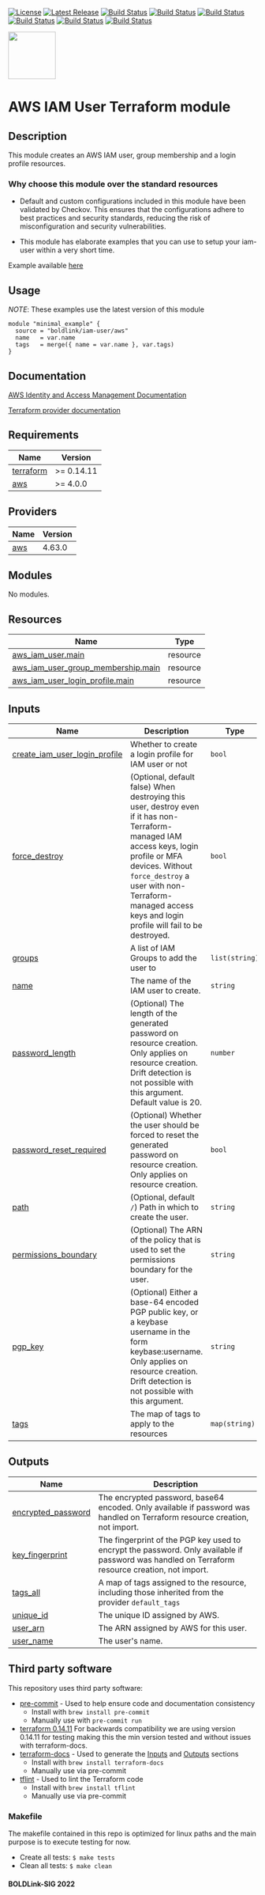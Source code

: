 [![License](https://img.shields.io/badge/License-Apache-blue.svg)](https://github.com/boldlink/terraform-aws-iam-user/blob/main/LICENSE)
[![Latest Release](https://img.shields.io/github/release/boldlink/terraform-aws-iam-user.svg)](https://github.com/boldlink/terraform-aws-iam-user/releases/latest)
[![Build Status](https://github.com/boldlink/terraform-aws-iam-user/actions/workflows/update.yaml/badge.svg)](https://github.com/boldlink/terraform-aws-iam-user/actions)
[![Build Status](https://github.com/boldlink/terraform-aws-iam-user/actions/workflows/release.yaml/badge.svg)](https://github.com/boldlink/terraform-aws-iam-user/actions)
[![Build Status](https://github.com/boldlink/terraform-aws-iam-user/actions/workflows/pre-commit.yaml/badge.svg)](https://github.com/boldlink/terraform-aws-iam-user/actions)
[![Build Status](https://github.com/boldlink/terraform-aws-iam-user/actions/workflows/pr-labeler.yaml/badge.svg)](https://github.com/boldlink/terraform-aws-iam-user/actions)
[![Build Status](https://github.com/boldlink/terraform-aws-iam-user/actions/workflows/checkov.yaml/badge.svg)](https://github.com/boldlink/terraform-aws-iam-user/actions)
[![Build Status](https://github.com/boldlink/terraform-aws-iam-user/actions/workflows/auto-badge.yaml/badge.svg)](https://github.com/boldlink/terraform-aws-iam-user/actions)

[<img src="https://avatars.githubusercontent.com/u/25388280?s=200&v=4" width="96"/>](https://boldlink.io)

# AWS IAM User Terraform module

## Description
This module creates an AWS IAM user, group membership and a login profile resources.

### Why choose this module over the standard resources
- Default and custom configurations included in this module have been validated by Checkov. This ensures that the configurations adhere to best practices and security standards, reducing the risk of misconfiguration and security vulnerabilities.

- This module has elaborate examples that you can use to setup your iam-user within a very short time.

Example available [here](./examples)

## Usage
*NOTE*: These examples use the latest version of this module

```hcl
module "minimal_example" {
  source = "boldlink/iam-user/aws"
  name   = var.name
  tags   = merge({ name = var.name }, var.tags)
}
```

## Documentation

[AWS Identity and Access Management Documentation](https://docs.aws.amazon.com/IAM/latest/UserGuide/introduction.html)

[Terraform provider documentation](https://registry.terraform.io/providers/hashicorp/aws/latest/docs/resources/iam_user)
<!-- BEGINNING OF PRE-COMMIT-TERRAFORM DOCS HOOK -->
## Requirements

| Name | Version |
|------|---------|
| <a name="requirement_terraform"></a> [terraform](#requirement\_terraform) | >= 0.14.11 |
| <a name="requirement_aws"></a> [aws](#requirement\_aws) | >= 4.0.0 |

## Providers

| Name | Version |
|------|---------|
| <a name="provider_aws"></a> [aws](#provider\_aws) | 4.63.0 |

## Modules

No modules.

## Resources

| Name | Type |
|------|------|
| [aws_iam_user.main](https://registry.terraform.io/providers/hashicorp/aws/latest/docs/resources/iam_user) | resource |
| [aws_iam_user_group_membership.main](https://registry.terraform.io/providers/hashicorp/aws/latest/docs/resources/iam_user_group_membership) | resource |
| [aws_iam_user_login_profile.main](https://registry.terraform.io/providers/hashicorp/aws/latest/docs/resources/iam_user_login_profile) | resource |

## Inputs

| Name | Description | Type | Default | Required |
|------|-------------|------|---------|:--------:|
| <a name="input_create_iam_user_login_profile"></a> [create\_iam\_user\_login\_profile](#input\_create\_iam\_user\_login\_profile) | Whether to create a login profile for IAM user or not | `bool` | `false` | no |
| <a name="input_force_destroy"></a> [force\_destroy](#input\_force\_destroy) | (Optional, default false) When destroying this user, destroy even if it has non-Terraform-managed IAM access keys, login profile or MFA devices. Without `force_destroy` a user with non-Terraform-managed access keys and login profile will fail to be destroyed. | `bool` | `false` | no |
| <a name="input_groups"></a> [groups](#input\_groups) | A list of IAM Groups to add the user to | `list(string)` | `[]` | no |
| <a name="input_name"></a> [name](#input\_name) | The name of the IAM user to create. | `string` | `null` | no |
| <a name="input_password_length"></a> [password\_length](#input\_password\_length) | (Optional) The length of the generated password on resource creation. Only applies on resource creation. Drift detection is not possible with this argument. Default value is 20. | `number` | `20` | no |
| <a name="input_password_reset_required"></a> [password\_reset\_required](#input\_password\_reset\_required) | (Optional) Whether the user should be forced to reset the generated password on resource creation. Only applies on resource creation. | `bool` | `true` | no |
| <a name="input_path"></a> [path](#input\_path) | (Optional, default `/`) Path in which to create the user. | `string` | `"/"` | no |
| <a name="input_permissions_boundary"></a> [permissions\_boundary](#input\_permissions\_boundary) | (Optional) The ARN of the policy that is used to set the permissions boundary for the user. | `string` | `null` | no |
| <a name="input_pgp_key"></a> [pgp\_key](#input\_pgp\_key) | (Optional) Either a base-64 encoded PGP public key, or a keybase username in the form keybase:username. Only applies on resource creation. Drift detection is not possible with this argument. | `string` | `null` | no |
| <a name="input_tags"></a> [tags](#input\_tags) | The map of tags to apply to the resources | `map(string)` | `{}` | no |

## Outputs

| Name | Description |
|------|-------------|
| <a name="output_encrypted_password"></a> [encrypted\_password](#output\_encrypted\_password) | The encrypted password, base64 encoded. Only available if password was handled on Terraform resource creation, not import. |
| <a name="output_key_fingerprint"></a> [key\_fingerprint](#output\_key\_fingerprint) | The fingerprint of the PGP key used to encrypt the password. Only available if password was handled on Terraform resource creation, not import. |
| <a name="output_tags_all"></a> [tags\_all](#output\_tags\_all) | A map of tags assigned to the resource, including those inherited from the provider `default_tags` |
| <a name="output_unique_id"></a> [unique\_id](#output\_unique\_id) | The unique ID assigned by AWS. |
| <a name="output_user_arn"></a> [user\_arn](#output\_user\_arn) | The ARN assigned by AWS for this user. |
| <a name="output_user_name"></a> [user\_name](#output\_user\_name) | The user's name. |
<!-- END OF PRE-COMMIT-TERRAFORM DOCS HOOK -->

## Third party software
This repository uses third party software:
* [pre-commit](https://pre-commit.com/) - Used to help ensure code and documentation consistency
  * Install with `brew install pre-commit`
  * Manually use with `pre-commit run`
* [terraform 0.14.11](https://releases.hashicorp.com/terraform/0.14.11/) For backwards compatibility we are using version 0.14.11 for testing making this the min version tested and without issues with terraform-docs.
* [terraform-docs](https://github.com/segmentio/terraform-docs) - Used to generate the [Inputs](#Inputs) and [Outputs](#Outputs) sections
  * Install with `brew install terraform-docs`
  * Manually use via pre-commit
* [tflint](https://github.com/terraform-linters/tflint) - Used to lint the Terraform code
  * Install with `brew install tflint`
  * Manually use via pre-commit

### Makefile
The makefile contained in this repo is optimized for linux paths and the main purpose is to execute testing for now.
* Create all tests:
`$ make tests`
* Clean all tests:
`$ make clean`

#### BOLDLink-SIG 2022
